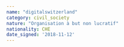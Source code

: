 ```yaml
---
name: "digitalswitzerland"
category: civil_society
nature: "Organisation à but non lucratif"
nationality: CHE
date_signed: '2018-11-12'
---
```

    